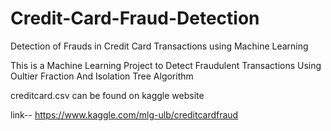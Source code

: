# Credit-Card-Fraud-Detection
Detection of Frauds in Credit Card Transactions using Machine Learning 


This is a Machine Learning Project to Detect Fraudulent Transactions 
Using Oultier Fraction 
And Isolation Tree Algorithm


creditcard.csv can be found on kaggle website

link-- https://www.kaggle.com/mlg-ulb/creditcardfraud
